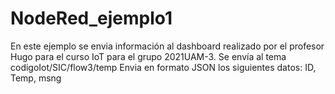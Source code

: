 # NodeRed_ejemplo1
En este ejemplo se envia información al dashboard realizado por el profesor Hugo para el curso IoT para el grupo 2021UAM-3.
Se envía al tema codigoIot/SIC/flow3/temp
Envia en formato JSON los siguientes datos:
      ID, Temp, msng
